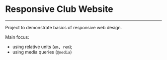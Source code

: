 # Responsive Club Website
----
Project to demonstrate basics of responsive web design.

Main focus:
* using relative units (`em, rem`);
* using media queries (`@media`)
